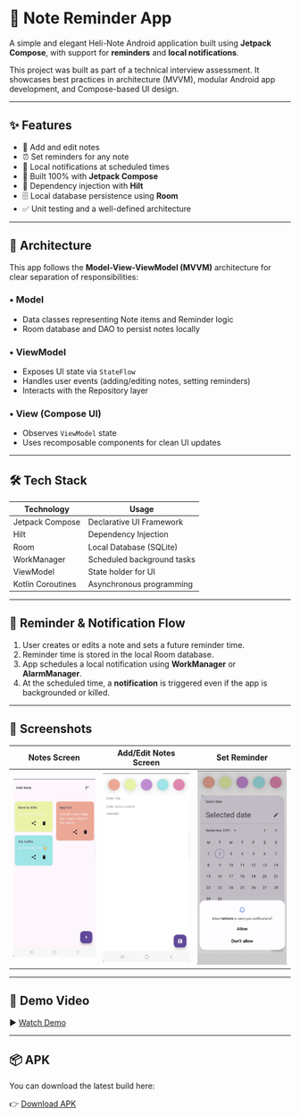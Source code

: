 # 📝 Note Reminder App

A simple and elegant Heli-Note Android application built using **Jetpack Compose**, with support for **reminders** and **local notifications**.

This project was built as part of a technical interview assessment. It showcases best practices in architecture (MVVM), modular Android app development, and Compose-based UI design.

---

## ✨ Features

- 📄 Add and edit notes
- ⏰ Set reminders for any note
- 🔔 Local notifications at scheduled times
- 📱 Built 100% with **Jetpack Compose**
- 💉 Dependency injection with **Hilt**
- 🗄 Local database persistence using **Room**
- ✅ Unit testing and a well-defined architecture

---

## 🧱 Architecture

This app follows the **Model-View-ViewModel (MVVM)** architecture for clear separation of responsibilities:

### • **Model**
- Data classes representing Note items and Reminder logic
- Room database and DAO to persist notes locally

### • **ViewModel**
- Exposes UI state via `StateFlow`
- Handles user events (adding/editing notes, setting reminders)
- Interacts with the Repository layer

### • **View (Compose UI)**
- Observes `ViewModel` state
- Uses recomposable components for clean UI updates

---

## 🛠 Tech Stack

| Technology       | Usage                          |
|------------------|--------------------------------|
| Jetpack Compose  | Declarative UI Framework       |
| Hilt             | Dependency Injection           |
| Room             | Local Database (SQLite)        |
| WorkManager      | Scheduled background tasks     |
| ViewModel        | State holder for UI            |
| Kotlin Coroutines| Asynchronous programming       |

---

## 🔔 Reminder & Notification Flow

1. User creates or edits a note and sets a future reminder time.
2. Reminder time is stored in the local Room database.
3. App schedules a local notification using **WorkManager** or **AlarmManager**.
4. At the scheduled time, a **notification** is triggered even if the app is backgrounded or killed.

---

## 📸 Screenshots

| Notes Screen | Add/Edit Notes Screen | Set Reminder |
|----------|---------------|--------------|
| ![Add Note](https://github.com/mohsenbagheridev98/HeliNote/blob/master/ScreenShots/Screen1.png) | ![Set Reminder](https://github.com/mohsenbagheridev98/HeliNote/blob/master/ScreenShots/Screen2.png) | ![Notification](https://github.com/mohsenbagheridev98/HeliNote/blob/master/ScreenShots/Screen3.png) |

---

## 🎥 Demo Video

▶️ [Watch Demo](https://github.com/mohsenbagheridev98/HeliNote/blob/master/ScreenShots/videoshot.mov)

---

## 📦 APK

You can download the latest build here:

👉 [Download APK](https://github.com/mohsenbagheridev98/HeliNote/blob/master/Releases/HeliNote.apk)

